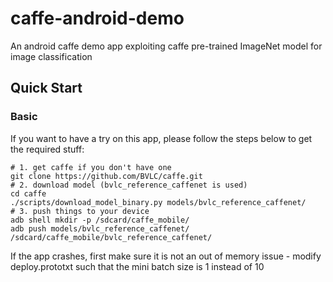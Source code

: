 caffe-android-demo
==================
An android caffe demo app exploiting caffe pre-trained ImageNet model for image classification

## Quick Start

### Basic

If you want to have a try on this app, please follow the steps below to get the required stuff:
```shell
# 1. get caffe if you don't have one
git clone https://github.com/BVLC/caffe.git
# 2. download model (bvlc_reference_caffenet is used)
cd caffe
./scripts/download_model_binary.py models/bvlc_reference_caffenet/
# 3. push things to your device
adb shell mkdir -p /sdcard/caffe_mobile/
adb push models/bvlc_reference_caffenet/ /sdcard/caffe_mobile/bvlc_reference_caffenet/
```
If the app crashes, first make sure it is not an out of memory issue - modify deploy.prototxt such that the mini batch size is 1 instead of 10
